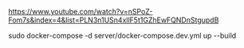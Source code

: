 https://www.youtube.com/watch?v=nSPoZ-Fom7s&index=4&list=PLN3n1USn4xllF5t1GZhEwFQNDnStgupdB

sudo docker-compose -d server/docker-compose.dev.yml up --build